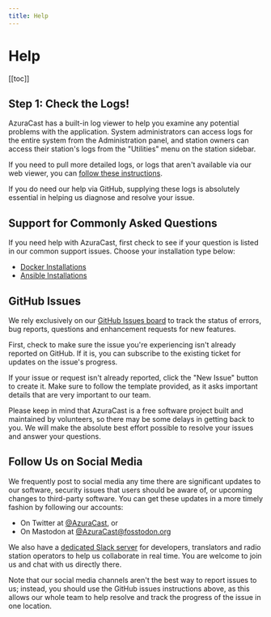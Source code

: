 ```yaml
---
title: Help
---
```


# Help

[[toc]]

## Step 1: Check the Logs!

AzuraCast has a built-in log viewer to help you examine any potential problems with the application. System administrators can access logs for the entire system from the Administration panel, and station owners can access their station's logs from the "Utilities" menu on the station sidebar.

If you need to pull more detailed logs, or logs that aren't available via our web viewer, you can [follow these instructions](./logs.html).

If you do need our help via GitHub, supplying these logs is absolutely essential in helping us diagnose and resolve your issue.

## Support for Commonly Asked Questions

If you need help with AzuraCast, first check to see if your question is listed in our common support issues. Choose your installation type below:

 - [Docker Installations](./faq_docker.html)
 - [Ansible Installations](./faq_ansible.html)

## GitHub Issues

We rely exclusively on our [GitHub Issues board](https://github.com/AzuraCast/AzuraCast/issues?q=is%3Aissue+is%3Aopen+sort%3Aupdated-desc) to track the status of errors, bug reports, questions and enhancement requests for new features.

First, check to make sure the issue you're experiencing isn't already reported on GitHub. If it is, you can subscribe to the existing ticket for updates on the issue's progress.

If your issue or request isn't already reported, click the "New Issue" button to create it. Make sure to follow the template provided, as it asks important details that are very important to our team.

Please keep in mind that AzuraCast is a free software project built and maintained by volunteers, so there may be some delays in getting back to you. We will make the absolute best effort possible to resolve your issues and answer your questions.

## Follow Us on Social Media

We frequently post to social media any time there are significant updates to our software, security issues that users should be aware of, or upcoming changes to third-party software. You can get these updates in a more timely fashion by following our accounts:

- On Twitter at [@AzuraCast](https://twitter.com/azuracast), or
- On Mastodon at [@AzuraCast@fosstodon.org](https://fosstodon.org/@AzuraCast)

We also have a [dedicated Slack server](https://join.slack.com/t/azuracast/shared_invite/enQtNDgyNzA4NzY2MzU3LWNmZjY3MmZlZGI1NzQ0OWEzMDBlMDk4MWVkMGMwMjAwYWQxZjdjYzRkYmM2NDkwZjc3ODI0N2UxY2M3ZjIxZWI) for developers, translators and radio station operators to help us collaborate in real time. You are welcome to join us and chat with us directly there.

Note that our social media channels aren't the best way to report issues to us; instead, you should use the GitHub issues instructions above, as this allows our whole team to help resolve and track the progress of the issue in one location.